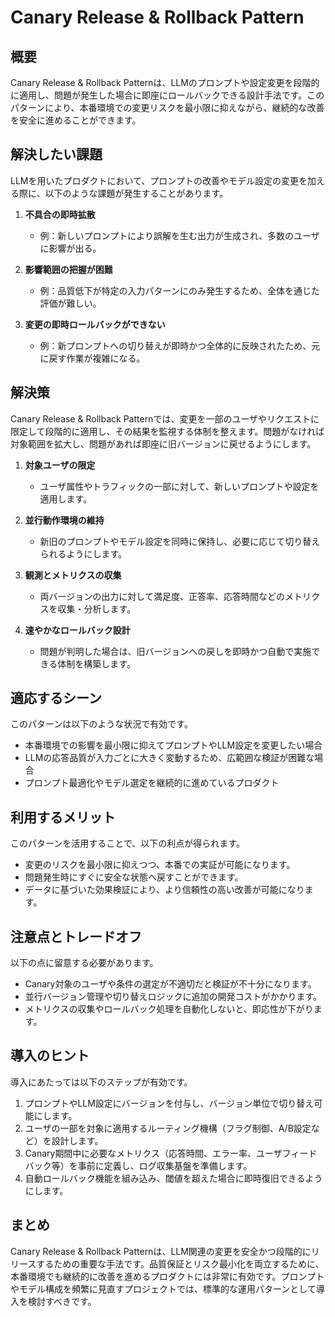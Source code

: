# Canary Release & Rollback Pattern

## 概要
Canary Release & Rollback Patternは、LLMのプロンプトや設定変更を段階的に適用し、問題が発生した場合に即座にロールバックできる設計手法です。このパターンにより、本番環境での変更リスクを最小限に抑えながら、継続的な改善を安全に進めることができます。

## 解決したい課題
LLMを用いたプロダクトにおいて、プロンプトの改善やモデル設定の変更を加える際に、以下のような課題が発生することがあります。

1. **不具合の即時拡散**
   - 例：新しいプロンプトにより誤解を生む出力が生成され、多数のユーザに影響が出る。

2. **影響範囲の把握が困難**
   - 例：品質低下が特定の入力パターンにのみ発生するため、全体を通じた評価が難しい。

3. **変更の即時ロールバックができない**
   - 例：新プロンプトへの切り替えが即時かつ全体的に反映されたため、元に戻す作業が複雑になる。

## 解決策
Canary Release & Rollback Patternでは、変更を一部のユーザやリクエストに限定して段階的に適用し、その結果を監視する体制を整えます。問題がなければ対象範囲を拡大し、問題があれば即座に旧バージョンに戻せるようにします。

1. **対象ユーザの限定**
   - ユーザ属性やトラフィックの一部に対して、新しいプロンプトや設定を適用します。

2. **並行動作環境の維持**
   - 新旧のプロンプトやモデル設定を同時に保持し、必要に応じて切り替えられるようにします。

3. **観測とメトリクスの収集**
   - 両バージョンの出力に対して満足度、正答率、応答時間などのメトリクスを収集・分析します。

4. **速やかなロールバック設計**
   - 問題が判明した場合は、旧バージョンへの戻しを即時かつ自動で実施できる体制を構築します。

## 適応するシーン
このパターンは以下のような状況で有効です。

- 本番環境での影響を最小限に抑えてプロンプトやLLM設定を変更したい場合
- LLMの応答品質が入力ごとに大きく変動するため、広範囲な検証が困難な場合
- プロンプト最適化やモデル選定を継続的に進めているプロダクト

## 利用するメリット
このパターンを活用することで、以下の利点が得られます。

- 変更のリスクを最小限に抑えつつ、本番での実証が可能になります。
- 問題発生時にすぐに安全な状態へ戻すことができます。
- データに基づいた効果検証により、より信頼性の高い改善が可能になります。

## 注意点とトレードオフ
以下の点に留意する必要があります。

- Canary対象のユーザや条件の選定が不適切だと検証が不十分になります。
- 並行バージョン管理や切り替えロジックに追加の開発コストがかかります。
- メトリクスの収集やロールバック処理を自動化しないと、即応性が下がります。

## 導入のヒント
導入にあたっては以下のステップが有効です。

1. プロンプトやLLM設定にバージョンを付与し、バージョン単位で切り替え可能にします。
2. ユーザの一部を対象に適用するルーティング機構（フラグ制御、A/B設定など）を設計します。
3. Canary期間中に必要なメトリクス（応答時間、エラー率、ユーザフィードバック等）を事前に定義し、ログ収集基盤を準備します。
4. 自動ロールバック機能を組み込み、閾値を超えた場合に即時復旧できるようにします。

## まとめ
Canary Release & Rollback Patternは、LLM関連の変更を安全かつ段階的にリリースするための重要な手法です。品質保証とリスク最小化を両立するために、本番環境でも継続的に改善を進めるプロダクトには非常に有効です。プロンプトやモデル構成を頻繁に見直すプロジェクトでは、標準的な運用パターンとして導入を検討すべきです。